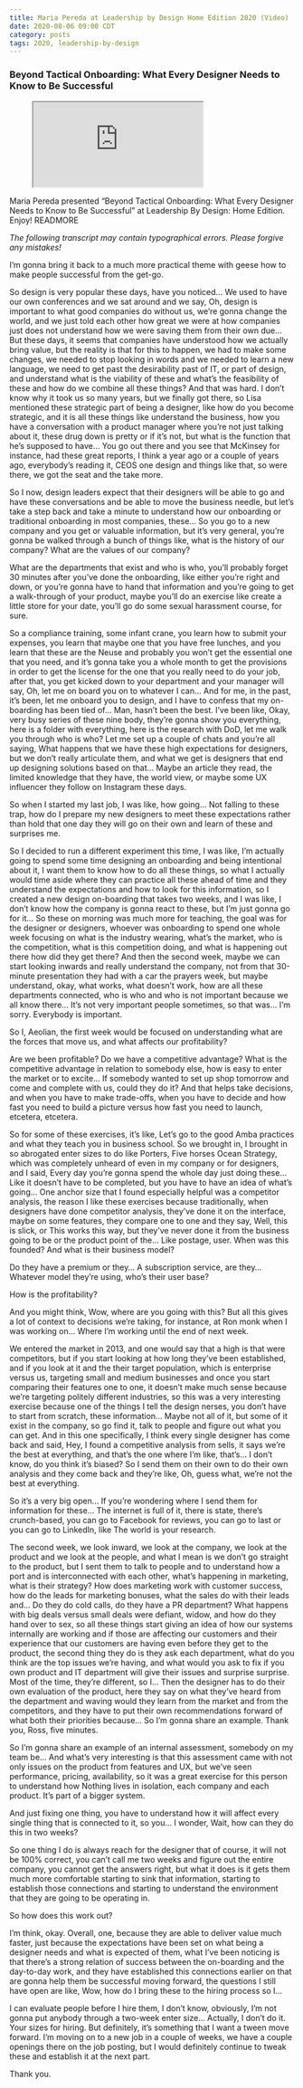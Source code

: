 ```yaml
---
title: Maria Pereda at Leadership by Design Home Edition 2020 (Video)
date: 2020-08-06 09:00 CDT
category: posts
tags: 2020, leadership-by-design
---
```


### Beyond Tactical Onboarding: What Every Designer Needs to Know to Be Successful

<figure class="update-video">
  <iframe src="https://player.vimeo.com/video/446432853" allowfullscreen></iframe>
</figure>

Maria Pereda presented &#8220;Beyond Tactical Onboarding: What Every Designer Needs to Know to Be Successful&#8221; at Leadership By Design: Home Edition. Enjoy! READMORE

​​​*The following transcript may contain typographical errors. Please forgive any mistakes!*

I&#8217;m gonna bring it back to a much more practical theme with geese how to make people successful from the get-go.

So design is very popular these days, have you noticed&hellip; We used to have our own conferences and we sat around and we say, Oh, design is important to what good companies do without us, we&#8217;re gonna change the world, and we just told each other how great we were at how companies just does not understand how we were saving them from their own due&hellip; But these days, it seems that companies have understood how we actually bring value, but the reality is that for this to happen, we had to make some changes, we needed to stop looking in words and we needed to learn a new language, we need to get past the desirability past of IT, or part of design, and understand what is the viability of these and what&#8217;s the feasibility of these and how do we combine all these things? And that was hard. I don&#8217;t know why it took us so many years, but we finally got there, so Lisa mentioned these strategic part of being a designer, like how do you become strategic, and it is all these things like understand the business, how you have a conversation with a product manager where you&#8217;re not just talking about it, these drug down is pretty or if it&#8217;s not, but what is the function that he&#8217;s supposed to have&hellip; You go out there and you see that McKinsey for instance, had these great reports, I think a year ago or a couple of years ago, everybody&#8217;s reading it, CEOS one design and things like that, so were there, we got the seat and the take more.

So I now, design leaders expect that their designers will be able to go and have these conversations and be able to move the business needle, but let&#8217;s take a step back and take a minute to understand how our onboarding or traditional onboarding in most companies, these&hellip; So you go to a new company and you get or valuable information, but it&#8217;s very general, you&#8217;re gonna be walked through a bunch of things like, what is the history of our company? What are the values of our company?

What are the departments that exist and who is who, you&#8217;ll probably forget 30 minutes after you&#8217;ve done the onboarding, like either you&#8217;re right and down, or you&#8217;re gonna have to hand that information and you&#8217;re going to get a walk-through of your product, maybe you&#8217;ll do an exercise like create a little store for your date, you&#8217;ll go do some sexual harassment course, for sure.

So a compliance training, some infant crane, you learn how to submit your expenses, you learn that maybe one that you have free lunches, and you learn that these are the Neuse and probably you won&#8217;t get the essential one that you need, and it&#8217;s gonna take you a whole month to get the provisions in order to get the license for the one that you really need to do your job, after that, you get kicked down to your department and your manager will say, Oh, let me on board you on to whatever I can&hellip; And for me, in the past, it&#8217;s been, let me onboard you to design, and I have to confess that my on-boarding has been tied of&hellip; Man, hasn&#8217;t been the best. I&#8217;ve been like, Okay, very busy series of these nine body, they&#8217;re gonna show you everything, here is a folder with everything, here is the research with DoD, let me walk you through who is who? Let me set up a couple of chats and you&#8217;re all saying, What happens that we have these high expectations for designers, but we don&#8217;t really articulate them, and what we get is designers that end up designing solutions based on that&hellip; Maybe an article they read, the limited knowledge that they have, the world view, or maybe some UX influencer they follow on Instagram these days.

So when I started my last job, I was like, how going&hellip; Not falling to these trap, how do I prepare my new designers to meet these expectations rather than hold that one day they will go on their own and learn of these and surprises me.

So I decided to run a different experiment this time, I was like, I&#8217;m actually going to spend some time designing an onboarding and being intentional about it, I want them to know how to do all these things, so what I actually would time aside where they can practice all these ahead of time and they understand the expectations and how to look for this information, so I created a new design on-boarding that takes two weeks, and I was like, I don&#8217;t know how the company is gonna react to these, but I&#8217;m just gonna go for it&hellip; So these on morning was much more for teaching, the goal was for the designer or designers, whoever was onboarding to spend one whole week focusing on what is the industry wearing, what&#8217;s the market, who is the competition, what is this competition doing, and what is happening out there how did they get there? And then the second week, maybe we can start looking inwards and really understand the company, not from that 30-minute presentation they had with a car the prayers week, but maybe understand, okay, what works, what doesn&#8217;t work, how are all these departments connected, who is who and who is not important because we all know there&hellip; It&#8217;s not very important people sometimes, so that was&hellip; I&#8217;m sorry. Everybody is important.

So I, Aeolian, the first week would be focused on understanding what are the forces that move us, and what affects our profitability?

Are we been profitable? Do we have a competitive advantage? What is the competitive advantage in relation to somebody else, how is easy to enter the market or to excite&hellip; If somebody wanted to set up shop tomorrow and come and complete with us, could they do it? And that helps take decisions, and when you have to make trade-offs, when you have to decide and how fast you need to build a picture versus how fast you need to launch, etcetera, etcetera.

So for some of these exercises, it&#8217;s like, Let&#8217;s go to the good Amba practices and what they teach you in business school. So we brought in, I brought in so abrogated enter sizes to do like Porters, Five horses Ocean Strategy, which was completely unheard of even in my company or for designers, and I said, Every day you&#8217;re gonna spend the whole day just doing these&hellip; Like it doesn&#8217;t have to be completed, but you have to have an idea of what&#8217;s going&hellip; One anchor size that I found especially helpful was a competitor analysis, the reason I like these exercises because traditionally, when designers have done competitor analysis, they&#8217;ve done it on the interface, maybe on some features, they compare one to one and they say, Well, this is slick, or This works this way, but they&#8217;ve never done it from the business going to be or the product point of the&hellip; Like postage, user. When was this founded? And what is their business model?

Do they have a premium or they&hellip; A subscription service, are they&hellip; Whatever model they&#8217;re using, who&#8217;s their user base?

How is the profitability?

And you might think, Wow, where are you going with this? But all this gives a lot of context to decisions we&#8217;re taking, for instance, at Ron monk when I was working on&hellip; Where I&#8217;m working until the end of next week.

We entered the market in 2013, and one would say that a high is that were competitors, but if you start looking at how long they&#8217;ve been established, and if you look at it and the their target population, which is enterprise versus us, targeting small and medium businesses and once you start comparing their features one to one, it doesn&#8217;t make much sense because we&#8217;re targeting politely different industries, so this was a very interesting exercise because one of the things I tell the design nerses, you don&#8217;t have to start from scratch, these information&hellip; Maybe not all of it, but some of it exist in the company, so go find it, talk to people and figure out what you can get. And in this one specifically, I think every single designer has come back and said, Hey, I found a competitive analysis from sells, it says we&#8217;re the best at everything, and that&#8217;s the one where I&#8217;m like, that&#8217;s&hellip; I don&#8217;t know, do you think it&#8217;s biased? So I send them on their own to do their own analysis and they come back and they&#8217;re like, Oh, guess what, we&#8217;re not the best at everything.

So it&#8217;s a very big open&hellip; If you&#8217;re wondering where I send them for information for these&hellip; The internet is full of it, there is state, there&#8217;s crunch-based, you can go to Facebook for reviews, you can go to last or you can go to LinkedIn, like The world is your research.

The second week, we look inward, we look at the company, we look at the product and we look at the people, and what I mean is we don&#8217;t go straight to the product, but I sent them to talk to people and to understand how a port and is interconnected with each other, what&#8217;s happening in marketing, what is their strategy? How does marketing work with customer success, how do the leads for marketing bonuses, what the sales do with their leads and&hellip; Do they do cold calls, do they have a PR department? What happens with big deals versus small deals were defiant, widow, and how do they hand over to sex, so all these things start giving an idea of how our systems internally are working and if those are affecting our customers and their experience that our customers are having even before they get to the product, the second thing they do is they ask each department, what do you think are the top issues we&#8217;re having, and what would you ask to fix if you own product and IT department will give their issues and surprise surprise. Most of the time, they&#8217;re different, so I&hellip; Then the designer has to do their own evaluation of the product, here they say on what they&#8217;ve heard from the department and waving would they learn from the market and from the competitors, and they have to put their own recommendations forward of what both their priorities because&hellip; So I&#8217;m gonna share an example. Thank you, Ross, five minutes.

So I&#8217;m gonna share an example of an internal assessment, somebody on my team be&hellip; And what&#8217;s very interesting is that this assessment came with not only issues on the product from features and UX, but we&#8217;ve seen performance, pricing, availability, so it was a great exercise for this person to understand how Nothing lives in isolation, each company and each product. It&#8217;s part of a bigger system.

And just fixing one thing, you have to understand how it will affect every single thing that is connected to it, so you&hellip; I wonder, Wait, how can they do this in two weeks?

So one thing I do is always reach for the designer that of course, it will not be 100% correct, you can&#8217;t call me two weeks and figure out the entire company, you cannot get the answers right, but what it does is it gets them much more comfortable starting to sink that information, starting to establish those connections and starting to understand the environment that they are going to be operating in.

So how does this work out?

I&#8217;m think, okay. Overall, one, because they are able to deliver value much faster, just because the expectations have been set on what being a designer needs and what is expected of them, what I&#8217;ve been noticing is that there&#8217;s a strong relation of success between the on-boarding and the day-to-day work, and they have established this connections earlier on that are gonna help them be successful moving forward, the questions I still have open are like, Wow, how do I bring these to the hiring process so I&hellip;

I can evaluate people before I hire them, I don&#8217;t know, obviously, I&#8217;m not gonna put anybody through a two-week enter size&hellip; Actually, I don&#8217;t do it. Your sizes for hiring. But definitely, it&#8217;s something that I want a tween move forward. I&#8217;m moving on to a new job in a couple of weeks, we have a couple openings there on the job posting, but I would definitely continue to tweak these and establish it at the next part.

Thank you.
